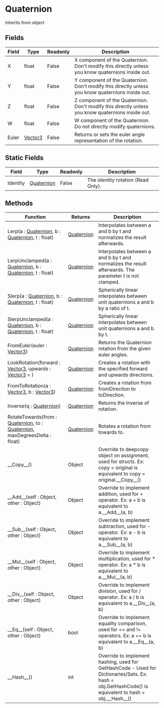 # Quaternion
Inherits from object
## Fields
|Field|Type|Readonly|Description|
|---|---|---|---|
|X|float|False|X component of the Quaternion. Don't modify this directly unless you know quaternions inside out.|
|Y|float|False|Y component of the Quaternion. Don't modify this directly unless you know quaternions inside out.|
|Z|float|False|Z component of the Quaternion. Don't modify this directly unless you know quaternions inside out.|
|W|float|False|W component of the Quaternion. Do not directly modify quaternions.|
|Euler|[Vector3](../static/vector3.md)|False|Returns or sets the euler angle representation of the rotation.|
## Static Fields
|Field|Type|Readonly|Description|
|---|---|---|---|
|Identity|[Quaternion](../static/quaternion.md)|False|The identity rotation (Read Only).|
## Methods
|Function|Returns|Description|
|---|---|---|
|Lerp(a : [Quaternion](../static/quaternion.md), b : [Quaternion](../static/quaternion.md), t : float)|[Quaternion](../static/quaternion.md)|Interpolates between a and b by t and normalizes the result afterwards.|
|LerpUnclamped(a : [Quaternion](../static/quaternion.md), b : [Quaternion](../static/quaternion.md), t : float)|[Quaternion](../static/quaternion.md)|Interpolates between a and b by t and normalizes the result afterwards. The parameter t is not clamped.|
|Slerp(a : [Quaternion](../static/quaternion.md), b : [Quaternion](../static/quaternion.md), t : float)|[Quaternion](../static/quaternion.md)|Spherically linear interpolates between unit quaternions a and b by a ratio of t.|
|SlerpUnclamped(a : [Quaternion](../static/quaternion.md), b : [Quaternion](../static/quaternion.md), t : float)|[Quaternion](../static/quaternion.md)|Spherically linear interpolates between unit quaternions a and b by t.|
|FromEuler(euler : [Vector3](../static/vector3.md))|[Quaternion](../static/quaternion.md)|Returns the Quaternion rotation from the given euler angles.|
|LookRotation(forward : [Vector3](../static/vector3.md), upwards : [Vector3](../static/vector3.md) = )|[Quaternion](../static/quaternion.md)|Creates a rotation with the specified forward and upwards directions.|
|FromToRotation(a : [Vector3](../static/vector3.md), b : [Vector3](../static/vector3.md))|[Quaternion](../static/quaternion.md)|Creates a rotation from fromDirection to toDirection.|
|Inverse(q : [Quaternion](../static/quaternion.md))|[Quaternion](../static/quaternion.md)|Returns the Inverse of rotation.|
|RotateTowards(from : [Quaternion](../static/quaternion.md), to : [Quaternion](../static/quaternion.md), maxDegreesDelta : float)|[Quaternion](../static/quaternion.md)|Rotates a rotation from towards to.|
|\_\_Copy\_\_()|Object|Override to deepcopy object on assignment, used for structs. Ex: copy = original is equivalent to copy = original.\_\_Copy\_\_()|
|\_\_Add\_\_(self : Object, other : Object)|Object|Override to implement addition, used for + operator. Ex: a + b is equivalent to a.\_\_Add\_\_(a, b)|
|\_\_Sub\_\_(self : Object, other : Object)|Object|Override to implement subtraction, used for - operator. Ex: a - b is equivalent to a.\_\_Sub\_\_(a, b)|
|\_\_Mul\_\_(self : Object, other : Object)|Object|Override to implement multiplication, used for * operator. Ex: a * b is equivalent to a.\_\_Mul\_\_(a, b)|
|\_\_Div\_\_(self : Object, other : Object)|Object|Override to implement division, used for / operator. Ex: a / b is equivalent to a.\_\_Div\_\_(a, b)|
|\_\_Eq\_\_(self : Object, other : Object)|bool|Override to implement equality comparison, used for == and != operators. Ex: a == b is equivalent to a.\_\_Eq\_\_(a, b)|
|\_\_Hash\_\_()|int|Override to implement hashing, used for GetHashCode - Used for Dictionaries/Sets. Ex: hash = obj.GetHashCode() is equivalent to hash = obj.\_\_Hash\_\_()|

